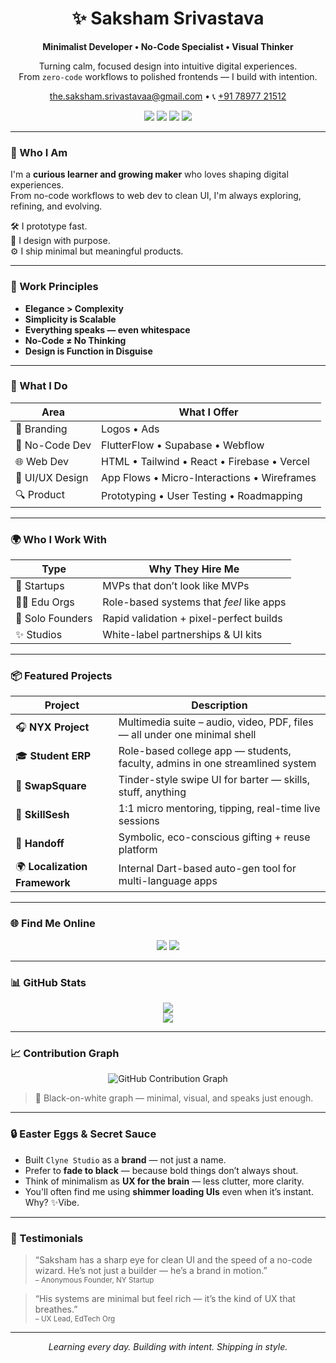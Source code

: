 <!-- Final GitHub Profile README with Contribution Graph -->

<h1 align="center">✨ Saksham Srivastava</h1>
<p align="center">
  <b>Minimalist Developer • No-Code Specialist • Visual Thinker</b>
</p>
<p align="center">
  Turning calm, focused design into intuitive digital experiences.<br />
  From <code>zero-code</code> workflows to polished frontends — I build with intention.
</p>

<p align="center">
  <a href="mailto:the.saksham.srivastavaa@gmail.com">the.saksham.srivastavaa@gmail.com</a> • 📞 <a href="tel:+917897721512">+91 78977 21512</a>
</p>

<p align="center">
  <img src="https://img.shields.io/badge/Design-Minimal-black?style=flat-square" />
  <img src="https://img.shields.io/badge/Palette-Black_&_White-black?style=flat-square" />
  <img src="https://img.shields.io/badge/Workstyle-Global-black?style=flat-square" />
  <img src="https://img.shields.io/badge/Dev-No_Code_&_Code-black?style=flat-square" />
</p>


---

### 🚀 Who I Am

I'm a **curious learner and growing maker** who loves shaping digital experiences.  
From no-code workflows to web dev to clean UI, I'm always exploring, refining, and evolving.  

🛠 I prototype fast.  
🎯 I design with purpose.  
⚙ I ship minimal but meaningful products.

---

### 🧩 Work Principles

- **Elegance > Complexity**  
- **Simplicity is Scalable**  
- **Everything speaks — even whitespace**  
- **No-Code ≠ No Thinking**  
- **Design is Function in Disguise**

---

### 💼 What I Do

| Area | What I Offer |
|------|--------------|
| 🎨 Branding | Logos • Ads |
| 🔧 No-Code Dev | FlutterFlow • Supabase • Webflow |
| 🌐 Web Dev | HTML • Tailwind • React • Firebase • Vercel |
| 📲 UI/UX Design | App Flows • Micro-Interactions • Wireframes |
| 🔍 Product | Prototyping • User Testing • Roadmapping |

---

### 🌍 Who I Work With

| Type | Why They Hire Me |
|------|------------------|
| 🚀 Startups | MVPs that don’t look like MVPs |
| 🧑‍🎓 Edu Orgs | Role-based systems that *feel* like apps |
| 🧠 Solo Founders | Rapid validation + pixel-perfect builds |
| ✨ Studios | White-label partnerships & UI kits |

---

### 📦 Featured Projects

| Project | Description |
|--------|-------------|
| 🎧 **NYX Project** | Multimedia suite – audio, video, PDF, files — all under one minimal shell |
| 🎓 **Student ERP** | Role-based college app — students, faculty, admins in one streamlined system |
| 🔄 **SwapSquare** | Tinder-style swipe UI for barter — skills, stuff, anything |
| 💬 **SkillSesh** | 1:1 micro mentoring, tipping, real-time live sessions |
| 🎁 **Handoff** | Symbolic, eco-conscious gifting + reuse platform |
| 🌍 **Localization Framework** | Internal Dart-based auto-gen tool for multi-language apps |

---

### 🌐 Find Me Online

<p align="center">
  <a href="https://www.linkedin.com/in/saksham-srivastavaa/"><img src="https://img.shields.io/badge/LinkedIn-black?style=for-the-badge&logo=linkedin&logoColor=white" /></a>
  <a href="mailto:the.saksham.srivastavaa@gmail.com"><img src="https://img.shields.io/badge/Gmail-black?style=for-the-badge&logo=gmail&logoColor=white" /></a>
</p>

---

### 📊 GitHub Stats

<p align="center">
  <img src="https://github-readme-stats.vercel.app/api?username=I-Am-Saksham-Srivastavaa&show_icons=true&theme=graywhite&hide=stars" />
  <br>
  <img src="https://github-readme-stats.vercel.app/api/top-langs/?username=I-Am-Saksham-Srivastavaa&layout=compact&theme=graywhite" />
</p>

---

### 📈 Contribution Graph

<p align="center">
  <img src="https://ghchart.rshah.org/000000/I-Am-Saksham-Srivastavaa" alt="GitHub Contribution Graph" />
</p>

> 🖤 Black-on-white graph — minimal, visual, and speaks just enough.

---

### 🔒 Easter Eggs & Secret Sauce

- Built `Clyne Studio` as a **brand** — not just a name.
- Prefer to **fade to black** — because bold things don’t always shout.
- Think of minimalism as **UX for the brain** — less clutter, more clarity.
- You'll often find me using **shimmer loading UIs** even when it’s instant. Why? ✨Vibe.

---

### 📢 Testimonials

> “Saksham has a sharp eye for clean UI and the speed of a no-code wizard. He’s not just a builder — he’s a brand in motion.”  
> <sub>– Anonymous Founder, NY Startup</sub>

> “His systems are minimal but feel rich — it’s the kind of UX that breathes.”  
> <sub>– UX Lead, EdTech Org</sub>

---

<p align="center">
  <i>Learning every day. Building with intent. Shipping in style.</i>  
</p>
